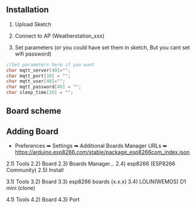 
## Installation

1) Upload Sketch

2) Connect to AP (Weatherstation_xxx)

3) Set parameters (or you could have set them in sketch, But you cant set wifi password)

```C++
//Set parameters here if you want
char mqtt_server[40]="";
char mqtt_port[10] = "";
char mqtt_user[40]="";
char mqtt_password[40] = "";
char sleep_time[10] = "";
```
## Board scheme



## Adding Board

* Preferences 
	➥	Settings 
		➥	Additional Boards Manager URLs 
			➥	https://arduino.esp8266.com/stable/package_esp8266com_index.json


2.1) Tools 
2.2) Board 
2.3) Boards Manager...
2.4) esp8266 (ESP8266 Community) 
2.5) Install

3.1) Tools 
3.2) Board
3.3) esp8266 boards (x.x.x) 
3.4) LOLIN(WEMOS) D1 mini (clone)

4.1) Tools 
4.2) Board
4.3) Port


